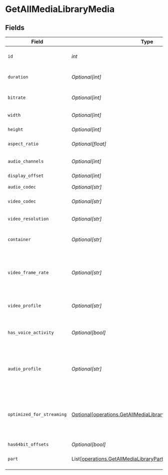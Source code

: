 # GetAllMediaLibraryMedia


## Fields

| Field                                                                                                                              | Type                                                                                                                               | Required                                                                                                                           | Description                                                                                                                        | Example                                                                                                                            |
| ---------------------------------------------------------------------------------------------------------------------------------- | ---------------------------------------------------------------------------------------------------------------------------------- | ---------------------------------------------------------------------------------------------------------------------------------- | ---------------------------------------------------------------------------------------------------------------------------------- | ---------------------------------------------------------------------------------------------------------------------------------- |
| `id`                                                                                                                               | *int*                                                                                                                              | :heavy_check_mark:                                                                                                                 | Unique media identifier.                                                                                                           | 387322                                                                                                                             |
| `duration`                                                                                                                         | *Optional[int]*                                                                                                                    | :heavy_minus_sign:                                                                                                                 | Duration of the media in milliseconds.                                                                                             | 9610350                                                                                                                            |
| `bitrate`                                                                                                                          | *Optional[int]*                                                                                                                    | :heavy_minus_sign:                                                                                                                 | Bitrate in bits per second.                                                                                                        | 25512                                                                                                                              |
| `width`                                                                                                                            | *Optional[int]*                                                                                                                    | :heavy_minus_sign:                                                                                                                 | Video width in pixels.                                                                                                             | 3840                                                                                                                               |
| `height`                                                                                                                           | *Optional[int]*                                                                                                                    | :heavy_minus_sign:                                                                                                                 | Video height in pixels.                                                                                                            | 1602                                                                                                                               |
| `aspect_ratio`                                                                                                                     | *Optional[float]*                                                                                                                  | :heavy_minus_sign:                                                                                                                 | Aspect ratio of the video.                                                                                                         | 2.35                                                                                                                               |
| `audio_channels`                                                                                                                   | *Optional[int]*                                                                                                                    | :heavy_minus_sign:                                                                                                                 | Number of audio channels.                                                                                                          | 6                                                                                                                                  |
| `display_offset`                                                                                                                   | *Optional[int]*                                                                                                                    | :heavy_minus_sign:                                                                                                                 | N/A                                                                                                                                | 50                                                                                                                                 |
| `audio_codec`                                                                                                                      | *Optional[str]*                                                                                                                    | :heavy_minus_sign:                                                                                                                 | Audio codec used.                                                                                                                  | eac3                                                                                                                               |
| `video_codec`                                                                                                                      | *Optional[str]*                                                                                                                    | :heavy_minus_sign:                                                                                                                 | Video codec used.                                                                                                                  | hevc                                                                                                                               |
| `video_resolution`                                                                                                                 | *Optional[str]*                                                                                                                    | :heavy_minus_sign:                                                                                                                 | Video resolution (e.g., 4k).                                                                                                       | 4k                                                                                                                                 |
| `container`                                                                                                                        | *Optional[str]*                                                                                                                    | :heavy_minus_sign:                                                                                                                 | File container type.                                                                                                               | mkv                                                                                                                                |
| `video_frame_rate`                                                                                                                 | *Optional[str]*                                                                                                                    | :heavy_minus_sign:                                                                                                                 | Frame rate of the video. Values found include NTSC, PAL, 24p<br/>                                                                  | 24p                                                                                                                                |
| `video_profile`                                                                                                                    | *Optional[str]*                                                                                                                    | :heavy_minus_sign:                                                                                                                 | Video profile (e.g., main 10).                                                                                                     | main 10                                                                                                                            |
| `has_voice_activity`                                                                                                               | *Optional[bool]*                                                                                                                   | :heavy_minus_sign:                                                                                                                 | Indicates whether voice activity is detected.                                                                                      | false                                                                                                                              |
| `audio_profile`                                                                                                                    | *Optional[str]*                                                                                                                    | :heavy_minus_sign:                                                                                                                 | The audio profile used for the media (e.g., DTS, Dolby Digital, etc.).                                                             | dts                                                                                                                                |
| `optimized_for_streaming`                                                                                                          | [Optional[operations.GetAllMediaLibraryOptimizedForStreaming]](../../models/operations/getallmedialibraryoptimizedforstreaming.md) | :heavy_minus_sign:                                                                                                                 | Has this media been optimized for streaming. NOTE: This can be 0, 1, false or true                                                 |                                                                                                                                    |
| `has64bit_offsets`                                                                                                                 | *Optional[bool]*                                                                                                                   | :heavy_minus_sign:                                                                                                                 | N/A                                                                                                                                | false                                                                                                                              |
| `part`                                                                                                                             | List[[operations.GetAllMediaLibraryPart](../../models/operations/getallmedialibrarypart.md)]                                       | :heavy_minus_sign:                                                                                                                 | An array of parts for this media item.                                                                                             |                                                                                                                                    |